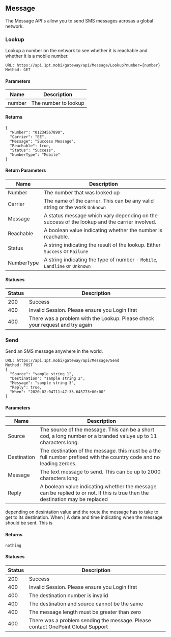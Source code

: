 ## Message
The Message API's allow you to send SMS messages acrosas a global network.

### Lookup
Lookup a number on the network to see whether it is reachable and whether it is a mobile number.
```
URL: https://api.1pt.mobi/gateway/api/Message/Lookup?number={number}
Method: GET
```
#### Parameters
Name | Description
---- | -----------
number | The number to lookup
#### Returns
```
{
  "Number": "01234567890",
  "Carrier": "EE",
  "Message": "Success Message",
  "Reachable": true,
  "Status": "Success",
  "NumberType": "Mobile"
}
```
#### Return Parameters
Name | Description
---- | -----------
Number | The number that was looked up
Carrier | The name of the carrier. This can be any valid string or the work `Unknown`
Message | A status message which vary depending on the success of the lookup and the carrier involved.
Reachable | A boolean value indicating whether the number is reachable.
Status | A string indicating the result of the lookup. Either `Success` or `Failure`
NumberType | A string indicating the type of number - `Mobile`, `Landline` or `Unknown`

#### Statuses
Status | Description
------ | -----------
200 | Success
400 | Invalid Session. Please ensure you Login first
400 | There was a problem with the Lookup. Please check your request and try again

### Send
Send an SMS message anywhere in the world.
```
URL: https://api.1pt.mobi/gateway/api/Message/Send
Method: POST
{
  "Source": "sample string 1",
  "Destination": "sample string 2",
  "Message": "sample string 3",
  "Reply": true,
  "When": "2020-02-04T11:47:33.645773+00:00"
}
```
#### Parameters
Name | Description
---- | -----------
Source | The source of the message. This can be a short cod, a long number or a branded valuye up to 11 characters long.
Destination | The destination of the message. this must be a the full number prefixed with the country code and no leading zeroes.
Message | The text message to send. This can be up to 2000 characters long.
Reply | A boolean value indicating whether the message can be replied to or not. If this is true then the destination may be replaced 
depending on desintation value and the route the message has to take to get to its destination.
When | A date and time indicating when the message should be sent. This is 

#### Returns
```
nothing
```
#### Statuses
Status | Description
------ | -----------
200 | Success
400 | Invalid Session. Please ensure you Login first
400 | The destination number is invalid
400 | The destination and source cannot be the same
400 | The message length must be greater than zero
400 | There was a problem sending the message. Please contact OnePoint Global Support
